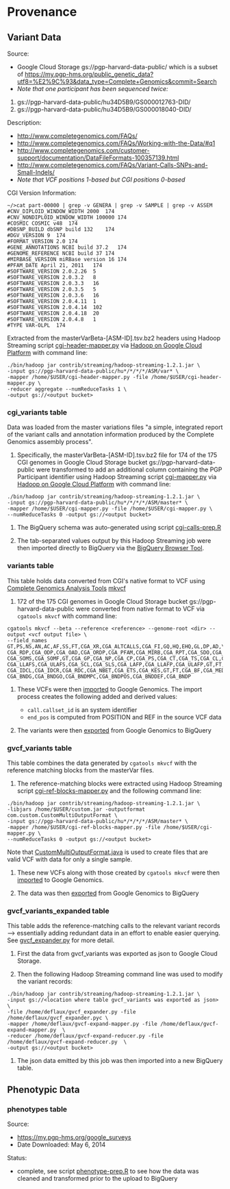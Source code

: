 Provenance
========================================================

Variant Data
------------------------------

Source:
* Google Cloud Storage gs://pgp-harvard-data-public/ which is a subset of https://my.pgp-hms.org/public_genetic_data?utf8=%E2%9C%93&data_type=Complete+Genomics&commit=Search
* _Note that one participant has been sequenced twice:_
 1. gs://pgp-harvard-data-public/hu34D5B9/GS000012763-DID/
 1. gs://pgp-harvard-data-public/hu34D5B9/GS000018040-DID/

Description:
* http://www.completegenomics.com/FAQs/
* http://www.completegenomics.com/FAQs/Working-with-the-Data/#q1
* http://www.completegenomics.com/customer-support/documentation/DataFileFormats-100357139.html
* http://www.completegenomics.com/FAQs/Variant-Calls-SNPs-and-Small-Indels/
* _Note that VCF positions 1-based but CGI positions 0-based_

CGI Version Information:
```
~/>cat part-00000 | grep -v GENERA | grep -v SAMPLE | grep -v ASSEM
#CNV_DIPLOID_WINDOW_WIDTH 2000  174
#CNV_NONDIPLOID_WINDOW_WIDTH 100000	174
#COSMIC COSMIC v48	174
#DBSNP_BUILD dbSNP build 132	174
#DGV_VERSION 9	174
#FORMAT_VERSION 2.0	174
#GENE_ANNOTATIONS NCBI build 37.2	174
#GENOME_REFERENCE NCBI build 37	174
#MIRBASE_VERSION miRBase version 16	174
#PFAM_DATE April 21, 2011	174
#SOFTWARE_VERSION 2.0.2.26	5
#SOFTWARE_VERSION 2.0.3.2	8
#SOFTWARE_VERSION 2.0.3.3	16
#SOFTWARE_VERSION 2.0.3.5	5
#SOFTWARE_VERSION 2.0.3.6	16
#SOFTWARE_VERSION 2.0.4.11	1
#SOFTWARE_VERSION 2.0.4.14	102
#SOFTWARE_VERSION 2.0.4.18	20
#SOFTWARE_VERSION 2.0.4.8	1
#TYPE VAR-OLPL	174
```

Extracted from the masterVarBeta-[ASM-ID].tsv.bz2 headers using Hadoop Streaming script [cgi-header-mapper.py](cgi-header-mapper.py) via [Hadoop on Google Cloud Platform](https://cloud.google.com/hadoop/) with command line: 
```
./bin/hadoop jar contrib/streaming/hadoop-streaming-1.2.1.jar \
-input gs://pgp-harvard-data-public/hu*/*/*/*/ASM/var* \
-mapper /home/$USER/cgi-header-mapper.py -file /home/$USER/cgi-header-mapper.py \
-reducer aggregate --numReduceTasks 1 \
-output gs://<output bucket>
```

### cgi_variants table

Data was loaded from the master variations files "a simple, integrated report of the variant calls and annotation information produced by the Complete Genomics assembly process".

1. Specifically, the masterVarBeta-[ASM-ID].tsv.bz2 file for 174 of the 175 CGI genomes in Google Cloud Storage bucket gs://pgp-harvard-data-public were transformed to add an additional column containing the PGP Participant identifier using Hadoop Streaming script [cgi-mapper.py](cgi-mapper.py) via [Hadoop on Google Cloud Platform](https://cloud.google.com/hadoop/) with command line:
```
./bin/hadoop jar contrib/streaming/hadoop-streaming-1.2.1.jar \
-input gs://pgp-harvard-data-public/hu*/*/*/*/ASM/master* \
-mapper /home/$USER/cgi-mapper.py -file /home/$USER/cgi-mapper.py \
--numReduceTasks 0 -output gs://<output bucket>
```

1. The BigQuery schema was auto-generated using script [cgi-calls-prep.R](cgi-calls-prep.R)

1. The tab-separated values output by this Hadoop Streaming job were then imported directly to BigQuery via the [BigQuery Browser Tool](https://cloud.google.com/bigquery/bigquery-browser-tool#createtable).

### variants table
This table holds data converted from CGI's native format to VCF using [Complete Genomics Analysis Tools](http://www.completegenomics.com/analysis-tools/cgatools/) [mkvcf](http://www.google.com/url?q=http%3A%2F%2Fcgatools.sourceforge.net%2Fdocs%2F1.8.0%2Fcgatools-command-line-reference.html%23mkvcf&sa=D&sntz=1&usg=AFQjCNGWkNsJIVWoTqn81tM77abZr5J1aQ)

1. 172 of the 175 CGI genomes in Google Cloud Storage bucket gs://pgp-harvard-data-public were converted from native format to VCF via `cgatools mkvcf` with command line: 
```
cgatools mkvcf --beta --reference <reference> --genome-root <dir> --output <vcf output file> \
--field_names GT,PS,NS,AN,AC,AF,SS,FT,CGA_XR,CGA_ALTCALLS,CGA_FI,GQ,HQ,EHQ,GL,DP,AD,\
CGA_RDP,CGA_ODP,CGA_OAD,CGA_ORDP,CGA_PFAM,CGA_MIRB,CGA_RPT,CGA_SDO,CGA_SOMC,CGA_SOMR,\
CGA_SOMS,CGA_SOMF,GT,CGA_GP,CGA_NP,CGA_CP,CGA_PS,CGA_CT,CGA_TS,CGA_CL,CGA_LS,CGA_LAFS,\
CGA_LLAFS,CGA_ULAFS,CGA_SCL,CGA_SLS,CGA_LAFP,CGA_LLAFP,CGA_ULAFP,GT,FT,CGA_IS,CGA_IDC,\
CGA_IDCL,CGA_IDCR,CGA_RDC,CGA_NBET,CGA_ETS,CGA_KES,GT,FT,CGA_BF,CGA_MEDEL,MATEID,SVTYPE,\
CGA_BNDG,CGA_BNDGO,CGA_BNDMPC,CGA_BNDPOS,CGA_BNDDEF,CGA_BNDP
```

1. These VCFs were then [imported](https://cloud.google.com/genomics/v1beta2/reference/variants/import) to Google Genomics.  The import process creates the following added and derived values:
   * `call.callset_id` is an system identifier
   * `end_pos` is computed from POSITION and REF in the source VCF data

1. The variants were then [exported](https://cloud.google.com/genomics/v1beta2/reference/variants/export) from Google Genomics to BigQuery

### gvcf_variants table

This table combines the data generated by `cgatools mkvcf` with the reference matching blocks from the masterVar files.

1. The reference-matching blocks were extracted using Hadoop Streaming script [cgi-ref-blocks-mapper.py](./cgi-ref-blocks-mapper.py) and the following command line:
```
./bin/hadoop jar contrib/streaming/hadoop-streaming-1.2.1.jar \
-libjars /home/$USER/custom.jar -outputformat com.custom.CustomMultiOutputFormat \
-input gs://pgp-harvard-data-public/hu*/*/*/*/ASM/master* \
-mapper /home/$USER/cgi-ref-blocks-mapper.py -file /home/$USER/cgi-mapper.py \
--numReduceTasks 0 -output gs://<output bucket>
```
Note that [CustomMultiOutputFormat.java](./CustomMultiOutputFormat.java) is used to create files that are valid VCF with data for only a single sample.

1. These new VCFs along with those created by `cgatools mkvcf` were then [imported](https://cloud.google.com/genomics/v1beta2/reference/variants/import) to Google Genomics.

1. The data was then [exported](https://cloud.google.com/genomics/v1beta2/reference/variants/export) from Google Genomics to BigQuery

### gvcf_variants_expanded table
This table adds the reference-matching calls to the relevant variant records --> essentially adding redundant data in an effort to enable easier querying.  See [gvcf_expander.py](./gvcf_expander.py) for more detail.

1. First the data from gvcf_variants was exported as json to Google Cloud Storage.

1. Then the following Hadoop Streaming command line was used to modify the variant records:
```
./bin/hadoop jar contrib/streaming/hadoop-streaming-1.2.1.jar \
-input gs://<location where table gvcf_variants was exported as json> \
-file /home/deflaux/gvcf_expander.py -file /home/deflaux/gvcf_expander.pyc \
-mapper /home/deflaux/gvcf-expand-mapper.py -file /home/deflaux/gvcf-expand-mapper.py  \
-reducer /home/deflaux/gvcf-expand-reducer.py -file /home/deflaux/gvcf-expand-reducer.py  \
-output gs://<output bucket>
```

1. The json data emitted by this job was then imported into a new BigQuery table.


Phenotypic Data
------------------

### phenotypes table

Source: 
* https://my.pgp-hms.org/google_surveys
* Date Downloaded: May 6, 2014

Status: 
* complete, see script [phenotype-prep.R](phenotype-prep.R) to see how the data was cleaned and transformed prior to the upload to BigQuery